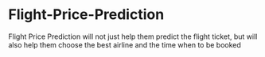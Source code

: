 # Flight-Price-Prediction
Flight Price Prediction will not just help them predict the flight ticket, but will also help them choose the best airline and the time when to be booked
